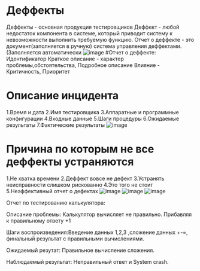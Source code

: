# Деффекты
Деффекты - основная продукция тестировщиков
Деффект -  любой недостаток компонента в системе, который приводит систему к невозможности выполнить требуемую функцию.
Отчет о деффекте - это документ(заполняется в ручную)
система управления деффектами.(Заполняется автоматически 
![image](https://user-images.githubusercontent.com/97594420/216567285-bd82da68-76a1-408f-b551-e2e58cbcb3c1.png)
#Отчет о деффекте:
Идентификатор
Краткое описание - характер проблемы,обстоятельства,
Подробное описание 
Влияние - Критичность, Приоритет
# Описание инцидента 
1.Время и дата
2.Имя тестировщика
3.Аппаратные и программные конфигурации
4.Входные данные
5.Шаги процедуры
6.Ожидаемые результаты
7.Фактические результаты
![image](https://user-images.githubusercontent.com/97594420/216569522-c19d432e-7e75-40a9-8414-f7353194054f.png)
# Причина по которым не все деффекты устраняются 
1.Не хватка времени
2.Деффект вовсе не дефект
3.Устранять неисправности слишком рискованно
4.Это того не стоит 
5.Неэффективный отчет о дефектах
![image](https://user-images.githubusercontent.com/97594420/216571399-2b189a40-85b1-4de6-bfe6-3d52c5d9d92b.png)
![image](https://user-images.githubusercontent.com/97594420/216571702-cfbc7a4c-766e-400f-8216-53997e83f87e.png)
![image](https://user-images.githubusercontent.com/97594420/216571774-33be523a-66d6-4a62-88dc-1cefd01effa8.png)


Отчет по тестированию калькулятора:

Описание проблемы: Калькулятор вычисляет не правильно. Прибавляя к правильному ответу +1

Шаги воспроизведения:Введение данных 1,2,3 ,сложение данных +-=, финальный результат с правильными вычислениями.

Ожидаемый резутат: Правильное вычисление сложения.

Наблюдаемый результат: Неправильный ответ и System crash.

